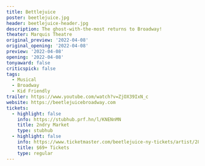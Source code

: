 ```yaml
---
title: Bettlejuice
poster: beetlejuice.jpg
header: beetlejuice-header.jpg
description: The ghost-with-the-most returns to Broadway!
theater: Marquis Theatre
original_preview: '2022-04-08'
original_opening: '2022-04-08'
preview: '2022-04-08'
opening: '2022-04-08'
tonyaward: false
criticspick: false
tags: 
  - Musical
  - Broadway
  - Kid Friendly
trailer: https://www.youtube.com/watch?v=ZjOX39IxN_c
website: https://beetlejuicebroadway.com
tickets:
  - highlight: false
    info: https://stubhub.prf.hn/l/KNENnMN
    title: 2ndry Market
    type: stubhub
  - highlight: false
    info: https://www.ticketmaster.com/beetlejuice-ny-tickets/artist/2818024
    title: $69+ Tickets
    type: regular
---
```

